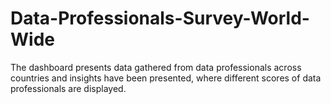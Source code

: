 # Data-Professionals-Survey-World-Wide
The dashboard presents data gathered from data professionals across countries and insights have been presented, where different scores of data professionals are displayed.
